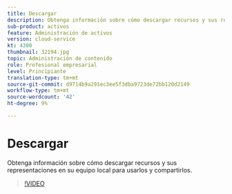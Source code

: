 ```yaml
---
title: Descargar
description: Obtenga información sobre cómo descargar recursos y sus representaciones en su equipo local para usarlos y compartirlos.
sub-product: activos
feature: Administración de activos
version: cloud-service
kt: 4300
thumbnail: 32194.jpg
topic: Administración de contenido
role: Profesional empresarial
level: Principiante
translation-type: tm+mt
source-git-commit: d9714b9a291ec3ee5f3dba9723de72bb120d2149
workflow-type: tm+mt
source-wordcount: '42'
ht-degree: 9%

---
```



# Descargar

Obtenga información sobre cómo descargar recursos y sus representaciones en su equipo local para usarlos y compartirlos.

>[!VIDEO](https://video.tv.adobe.com/v/35090/?quality=12&learn=on&hidetitle=true)
